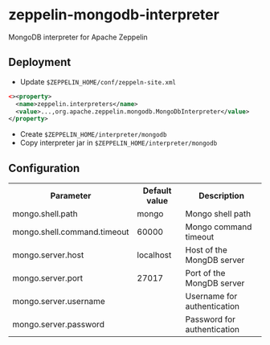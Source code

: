 # zeppelin-mongodb-interpreter
MongoDB interpreter for Apache Zeppelin

## Deployment

* Update `$ZEPPELIN_HOME/conf/zeppeln-site.xml`
```xml
<><property>
  <name>zeppelin.interpreters</name>
  <value>...,org.apache.zeppelin.mongodb.MongoDbInterpreter</value>
</property>
```
* Create `$ZEPPELIN_HOME/interpreter/mongodb`
* Copy interpreter jar in `$ZEPPELIN_HOME/interpreter/mongodb`


## Configuration

<table>
  <tr><th>Parameter</th><th>Default value</th><th>Description</th></tr>
  <tr><td>mongo.shell.path</td><td>mongo</td><td>Mongo shell path</td></tr>
  <tr><td>mongo.shell.command.timeout</td><td>60000</td><td>Mongo command timeout</td></tr>
  <tr><td>mongo.server.host</td><td>localhost</td><td>Host of the MongDB server</td></tr>
  <tr><td>mongo.server.port</td><td>27017</td><td>Port of the MongDB server</td></tr>
  <tr><td>mongo.server.username</td><td></td><td>Username for authentication</td></tr>
  <tr><td>mongo.server.password</td><td></td><td>Password for authentication</td></tr>
</table>

